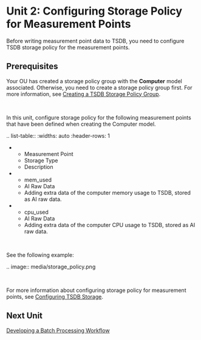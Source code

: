 # Unit 2: Configuring Storage Policy for Measurement Points

Before writing measurement point data to TSDB, you need to configure TSDB storage policy for the measurement points.

## Prerequisites

Your OU has created a storage policy group with the **Computer** model associated. Otherwise, you need to create a storage policy group first. For more information, see [Creating a TSDB Storage Policy Group](../../howto/storage/creating_storage_group.html).

<br />

In this unit, configure storage policy for the following measurement points that have been defined when creating the Computer model.

.. list-table::
   :widths: auto
   :header-rows: 1

   * - Measurement Point
     - Storage Type  
     - Description   
   * - mem_used
     - AI Raw Data
     - Adding extra data of the computer memory usage to TSDB, stored as AI raw data.
   * - cpu_used
     - AI Raw Data
     - Adding extra data of the computer CPU usage to TSDB, stored as AI raw data.

<br />

See the following example:

.. image:: media/storage_policy.png

<br />

For more information about configuring storage policy for measurement points, see [Configuring TSDB Storage](../../configuring_tsdb_storage).


## Next Unit

[Developing a Batch Processing Workflow](developing_workflow)

<!--end-->
